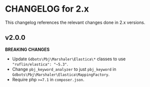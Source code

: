 # CHANGELOG for 2.x
This changelog references the relevant changes done in 2.x versions.


## v2.0.0
__BREAKING CHANGES__

* Update `Gdbots\Pbj\Marshaler\Elastica\*` classes to use `"ruflin/elastica": "~5.3"`.
* Change `pbj_keyword_analyzer` to just `pbj_keyword` in `Gdbots\Pbj\Marshaler\Elastica\MappingFactory`.
* Require php `>=7.1` in `composer.json`.
